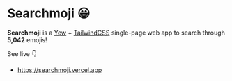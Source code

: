 # Searchmoji 😀
**Searchmoji** is a [Yew](https://yew.rs) + [TailwindCSS](https://tailwindcss.com) single-page web app to search through **5,042** emojis!

See live 👇
* https://searchmoji.vercel.app
